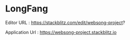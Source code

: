 # LongFang

Editor URL :
https://stackblitz.com/edit/websong-project?

Application Url :
https://websong-project.stackblitz.io

